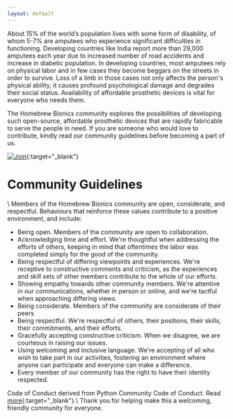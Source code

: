 ```yaml
---
layout: default
---
```

About 15% of the world’s population lives with some form of disability, of whom 5-7% are amputees who experience significant  difficulties in functioning. Developing countries like India report more than 29,000 amputees each year due to increased number of road accidents and increase in diabetic population. In developing countries, most amputees rely on physical labor and in few cases they become beggars on the streets in order to survive. Loss of a limb in those cases not only affects the person's physical ability, it causes profound psychological damage and degrades their social status. Availability of affordable prosthetic devices is vital for everyone who needs them.

The Homebrew Bionics community explores the possibilities of developing such open-source, affordable prosthetic devices that are rapidly fabricable to serve the people in need. If you are someone who would love to contribute, kindly read our community guidelines before becoming a part of us.

[![Join](https://img.shields.io/badge/-Join-black?style=for-the-badge)](https://forms.gle/3Av5kUAZbZLp5pfM8){:target="_blank"}

# Community Guidelines 

\\
Members of the Homebrew Bionics community are open, considerate, and respectful. Behaviours that reinforce these values contribute to a positive environment, and include:

* Being open. Members of the community are open to collaboration.
* Acknowledging time and effort. We're thoughtful when addressing the efforts of others, keeping in mind that oftentimes the labor was completed simply for the good of the community.
* Being respectful of differing viewpoints and experiences. We're receptive to constructive comments and criticism, as the experiences and skill sets of other members contribute to the whole of our efforts.
* Showing empathy towards other community members. We're attentive in our communications, whether in person or online, and we're tactful when approaching differing views.
* Being considerate. Members of the community are considerate of their peers
* Being respectful. We're respectful of others, their positions, their skills, their commitments, and their efforts.
* Gracefully accepting constructive criticism. When we disagree, we are courteous in raising our issues.
* Using welcoming and inclusive language. We're accepting of all who wish to take part in our activities, fostering an environment where anyone can participate and everyone can make a difference.
* Every member of our community has the right to have their identity respected.

Code of Conduct derived from Python Community Code of Conduct. Read [more](https://www.python.org/psf/conduct/){:target="_blank"}.\\
Thank you for helping make this a welcoming, friendly community for everyone.

